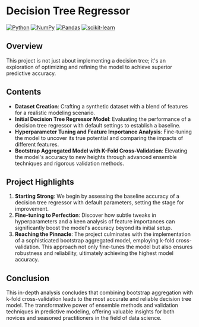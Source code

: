 # Decision Tree Regressor

[![Python](https://img.shields.io/badge/python-3670A0?style=for-the-badge&logo=python&logoColor=ffdd54)](https://www.python.org)
[![NumPy](https://img.shields.io/badge/numpy-%23013243.svg?style=for-the-badge&logo=numpy&logoColor=white)](https://numpy.org)
[![Pandas](https://img.shields.io/badge/pandas-%23150458.svg?style=for-the-badge&logo=pandas&logoColor=white)](https://pandas.pydata.org) 
[![scikit-learn](https://img.shields.io/badge/scikit--learn-%23F7931E.svg?style=for-the-badge&logo=scikit-learn&logoColor=white)](https://scikit-learn.org/stable)

## Overview
This project is not just about implementing a decision tree; it's an exploration of optimizing and refining the model to achieve superior predictive accuracy.

## Contents
  - **Dataset Creation**: Crafting a synthetic dataset with a blend of features for a realistic modeling scenario.
  - **Initial Decision Tree Regressor Model**: Evaluating the performance of a decision tree regressor with default settings to establish a baseline.
  - **Hyperparameter Tuning and Feature Importance Analysis**: Fine-tuning the model to uncover its true potential and comparing the impacts of different features.
  - **Bootstrap Aggregated Model with K-Fold Cross-Validation**: Elevating the model's accuracy to new heights through advanced ensemble techniques and rigorous validation methods.

## Project Highlights
1. **Starting Strong**: We begin by assessing the baseline accuracy of a decision tree regressor with default parameters, setting the stage for improvement.
2. **Fine-tuning to Perfection**: Discover how subtle tweaks in hyperparameters and a keen analysis of feature importances can significantly boost the model's accuracy beyond its initial setup.
3. **Reaching the Pinnacle**: The project culminates with the implementation of a sophisticated bootstrap aggregated model, employing k-fold cross-validation. This approach not only fine-tunes the model but also ensures robustness and reliability, ultimately achieving the highest model accuracy.

## Conclusion
This in-depth analysis concludes that combining bootstrap aggregation with k-fold cross-validation leads to the most accurate and reliable decision tree model. The transformative power of ensemble methods and validation techniques in predictive modeling, offering valuable insights for both novices and seasoned practitioners in the field of data science.
